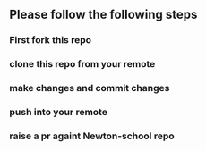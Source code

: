 ## Please follow the following steps

### First fork this repo 

### clone this repo from your remote 

### make changes and commit changes

### push into your remote

### raise a pr againt Newton-school repo